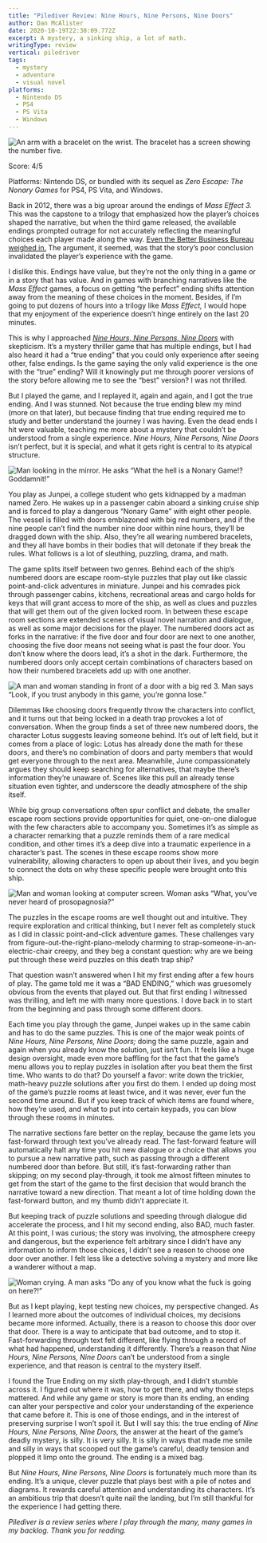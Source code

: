 ```yaml
---
title: "Pilediver Review: Nine Hours, Nine Persons, Nine Doors"
author: Dan McAlister
date: 2020-10-19T22:30:09.772Z
excerpt: A mystery, a sinking ship, a lot of math.
writingType: review
vertical: piledriver
tags:
  - mystery
  - adventure
  - visual novel
platforms:
  - Nintendo DS
  - PS4
  - PS Vita
  - Windows
---
```

![An arm with a bracelet on the wrist. The bracelet has a screen showing the number five.](/static/img/ca038dc7-7251-44ee-b190-75680d3cb131.webp)

Score: 4/5

Platforms: Nintendo DS, or bundled with its sequel as *Zero Escape: The Nonary Games* for PS4, PS Vita, and Windows.

Back in 2012, there was a big uproar around the endings of *Mass Effect 3.* This was the capstone to a trilogy that emphasized how the player’s choices shaped the narrative, but when the third game released, the available  endings prompted outrage for not accurately reflecting the meaningful choices each player made along the way. [Even the Better Business Bureau weighed in.](https://www.gamespot.com/articles/mass-effect-3-falsely-advertised-says-bbb/1100-6371157/) The argument, it seemed, was that the story’s poor conclusion invalidated the player’s experience with the game. 

I dislike this. Endings have value, but they’re not the only thing in a game or in a story that has value. And in games with branching narratives like the *Mass Effect* games, a focus on getting “the perfect” ending shifts attention away from the meaning of these choices in the moment. Besides, if I’m going to put dozens of hours into a trilogy like *Mass Effect,* I would hope that my enjoyment of the experience doesn’t hinge entirely on the last 20 minutes.

This is why I approached *[Nine Hours, Nine Persons, Nine Doors](http://thenonarygames.com/overview/)* with skepticism. It’s a mystery thriller game that has multiple endings, but I had also heard it had a “true ending” that you could only experience after seeing other, false endings. Is the game saying the only valid experience is the one with the “true” ending? Will it knowingly put me through poorer versions of the story before allowing me to see the “best” version? I was not thrilled.

But I played the game, and I replayed it, again and again, and I got the true ending. And I was stunned. Not because the true ending blew my mind (more on that later), but because finding that true ending required me to study and better understand the journey I was having. Even the dead ends I hit were valuable, teaching me more about a mystery that couldn’t be understood from a single experience. *Nine Hours, Nine Persons, Nine Doors* isn’t perfect, but it is special, and what it gets right is central to its atypical structure. 

![Man looking in the mirror. He asks “What the hell is a Nonary Game!? Goddamnit!”](/static/img/1796c401-af72-4657-a9a6-e153a6a54484.webp "We were all thinking it.")

You play as Junpei, a college student who gets kidnapped by a madman named Zero. He wakes up in a passenger cabin aboard a sinking cruise ship and is forced to play a dangerous “Nonary Game” with eight other people. The vessel is filled with doors emblazoned with big red numbers, and if the nine people can’t find the number nine door within nine hours, they’ll be dragged down with the ship. Also, they’re all wearing numbered bracelets, and they all have bombs in their bodies that will detonate if they break the rules. What follows is a lot of sleuthing, puzzling, drama, and math. 

The game splits itself between two genres. Behind each of the ship’s numbered doors are escape room-style puzzles that play out like classic point-and-click adventures in miniature. Junpei and his comrades pick through passenger cabins, kitchens, recreational areas and cargo holds for keys that will grant access to more of the ship, as well as clues and puzzles that will get them out of the given locked room. In between these escape room sections are extended scenes of visual novel narration and dialogue, as well as some major decisions for the player. The numbered doors act as forks in the narrative: if the five door and four door are next to one another, choosing the five door means not seeing what is past the four door. You don’t know where the doors lead, it’s a shot in the dark. Furthermore, the numbered doors only accept certain combinations of characters based on how their numbered bracelets add up with one another.

![A man and woman standing in front of a door with a big red 3. Man says “Look, if you trust anybody in this game, you’re gonna lose.”](/static/img/aa9b502d-8a5e-4d6f-80a4-22cf4dd02828.webp "Go team!")

Dilemmas like choosing doors frequently throw the characters into conflict, and it turns out that being locked in a death trap provokes a lot of conversation. When the group finds a set of three new numbered doors, the character Lotus suggests leaving someone behind. It’s out of left field, but it comes from a place of logic: Lotus has already done the math for these doors, and there’s no combination of doors and party members that would get everyone through to the next area. Meanwhile, June compassionately argues they should keep searching for alternatives, that maybe there’s information they’re unaware of. Scenes like this pull an already tense situation even tighter, and underscore the deadly atmosphere of the ship itself. 

While big group conversations often spur conflict and debate, the smaller escape room sections provide opportunities for quiet, one-on-one dialogue with the few characters able to accompany you. Sometimes it’s as simple as a character remarking that a puzzle reminds them of a rare medical condition, and other times it’s a deep dive into a traumatic experience in a character’s past. The scenes in these escape rooms show more vulnerability, allowing characters to open up about their lives, and you begin to connect the dots on why these specific people were brought onto this ship.

![Man and woman looking at computer screen. Woman asks “What, you’ve never heard of prosopagnosia?”](/static/img/cf7c34df-e07b-40cf-bd9a-5d9e8b5f0eaa.webp "Why don’t the male characters dress like that? A mystery I never solved.")

The puzzles in the escape rooms are well thought out and intuitive. They require exploration and critical thinking, but I never felt as completely stuck as I did in classic point-and-click adventure games. These challenges vary from figure-out-the-right-piano-melody charming to strap-someone-in-an-electric-chair creepy, and they beg a constant question: why are we being put through these weird puzzles on this death trap ship?

That question wasn’t answered when I hit my first ending after a few hours of play. The game told me it was a “BAD ENDING,” which was gruesomely obvious from the events that played out. But that first ending I witnessed was thrilling, and left me with many more questions. I dove back in to start from the beginning and pass through some different doors. 

Each time you play through the game, Junpei wakes up in the same cabin and has to do the same puzzles. This is one of the major weak points of *Nine Hours, Nine Persons, Nine Doors;* doing the same puzzle, again and again when you already know the solution, just isn’t fun. It feels like a huge design oversight, made even more baffling for the fact that the game’s menu allows you to replay puzzles in isolation after you beat them the first time. Who wants to do that? Do yourself a favor: write down the trickier, math-heavy puzzle solutions after you first do them. I ended up doing most of the game’s puzzle rooms at least twice, and it was never, ever fun the second time around. But if you keep track of which items are found where, how they’re used, and what to put into certain keypads, you can blow through these rooms in minutes. 

The narrative sections fare better on the replay, because the game lets you fast-forward through text you’ve already read. The fast-forward feature will automatically halt any time you hit new dialogue or a choice that allows you to pursue a new narrative path, such as passing through a different numbered door than before. But still, it’s fast-forwarding rather than skipping; on my second play-through, it took me almost fifteen minutes to get from the start of the game to the first decision that would branch the narrative toward a new direction. That meant a lot of time holding down the fast-forward button, and my thumb didn’t appreciate it. 

But keeping track of puzzle solutions and speeding through dialogue did accelerate the process, and I hit my second ending, also BAD, much faster. At this point, I was curious; the story was involving, the atmosphere creepy and dangerous, but the experience felt arbitrary since I didn’t have any information to inform those choices, I didn’t see a reason to choose one door over another. I felt less like a detective solving a mystery and more like a wanderer without a map.

![Woman crying. A man asks “Do any of you know what the fuck is going on here?!”](/static/img/35fbf96c-9b30-4a72-9c13-6862b50f7060.webp "Junpei’s asking the right questions here.")

But as I kept playing, kept testing new choices, my perspective changed. As I learned more about the outcomes of individual choices, my decisions became more informed. Actually, there is a reason to choose this door over that door. There is a way to anticipate that bad outcome, and to stop it. Fast-forwarding through text felt different, like flying through a record of what had happened, understanding it differently. There’s a reason that *Nine Hours, Nine Persons, Nine Doors* can’t be understood from a single experience, and that reason is central to the mystery itself.

I found the True Ending on my sixth play-through, and I didn’t stumble across it. I figured out where it was, how to get there, and why those steps mattered. And while any game or story is more than its ending, an ending can alter your perspective and color your understanding of the experience that came before it. This is one of those endings, and in the interest of preserving surprise I won’t spoil it. But I will say this: the true ending of *Nine Hours, Nine Persons, Nine Doors,* the answer at the heart of the game’s deadly mystery, is silly. It is very silly. It is silly in ways that made me smile and silly in ways that scooped out the game’s careful, deadly tension and plopped it limp onto the ground. The ending is a mixed bag.

But *Nine Hours, Nine Persons, Nine Doors* is fortunately much more than its ending. It’s a unique, clever puzzle that plays best with a pile of notes and diagrams. It rewards careful attention and understanding its characters. It’s an ambitious trip that doesn’t quite nail the landing, but I’m still thankful for the experience I had getting there. 

*Pilediver is a review series where I play through the many, many games in my backlog. Thank you for reading.*
